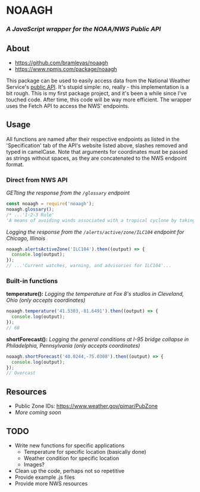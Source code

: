 # NOAAGH
### *A JavaScript wrapper for the NOAA/NWS Public API*

## About
- https://github.com/bramleyas/noaagh
- https://www.npmjs.com/package/noaagh

This package can be used to easily access data from the National Weather Service's [public API](https://www.weather.gov/documentation/services-web-api#). It's stupid simple: no, really - this implementation is a bit rough. This is my first package project, and it's been a while since I've touched code. After time, this code will be way more efficient. The wrapper uses the Fetch API to access the NWS' endpoints.
## Usage
All functions are named after their respective endpoints as listed in the 'Specification' tab of the API's website listed above, slashes removed and typed in camelCase. Note that arguments for coordinates must be passed as strings without spaces, as they are concatenated to the NWS endpoint format.
### Direct from NWS API
*GETting the response from the `/glossary` endpoint*
```js
const noaagh = require('noaagh');
noaagh.glossary();
/* ...'1-2-3 Rule'
'A means of avoiding winds associated with a tropical cyclone by taking into account the forecast track error of the National Weather Service'...*/
```
*Logging the response from the `/alerts/active/zone/ILC104` endpoint for Chicago, Illinois*
```js
noaagh.alertsActiveZone('ILC104').then((output) => {
  console.log(output);
});
// ...'Current watches, warning, and advisories for ILC104'...
```
### Built-in functions
**temperature():** *Logging the temperature at Fox 8's studios in Cleveland, Ohio (only accepts coordinates)*
```js
noaagh.temperature('41.5303,-81.6491').then((output) => {
  console.log(output);
});
// 68
```
**shortForecast():** *Logging the general conditions at I-95 bridge collapse in Philadelphia, Pennsylvania (only accepts coordinates)*
```js
noaagh.shortForecast('40.0244,-75.0308').then((output) => {
  console.log(output);
});
// Overcast
```
## Resources
- Public Zone IDs: https://www.weather.gov/pimar/PubZone
- *More coming soon*
## TODO
- Write new functions for specific applications
  - Temperature for specific location (basically done)
  - Weather condition for specific location
  - Images?
- Clean up the code, perhaps not so repetitive
- Provide example .js files
- Provide more NWS resources
